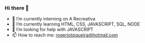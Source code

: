 ### Hi there 👋


- 🔭 I’m currently interning on A Recreativa
- 🌱 I’m currently learning HTML, CSS, JAVASCRIPT, SQL, NODE
- 🤔 I’m looking for help with JAVASCRIPT
- 📫 How to reach me: rogeriotsiqueira@hotmail.com

